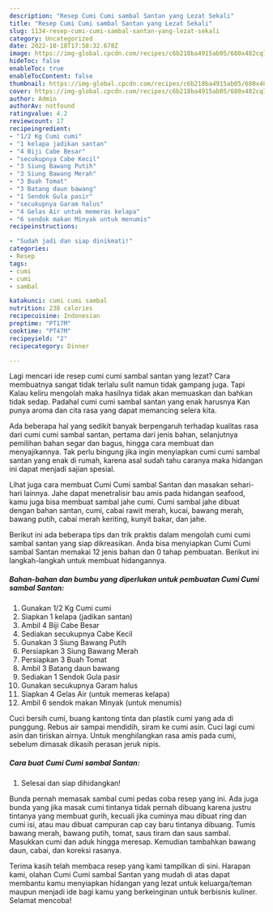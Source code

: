```yaml
---
description: "Resep Cumi Cumi sambal Santan yang Lezat Sekali"
title: "Resep Cumi Cumi sambal Santan yang Lezat Sekali"
slug: 1134-resep-cumi-cumi-sambal-santan-yang-lezat-sekali
category: Uncategorized
date: 2022-10-18T17:58:32.678Z
image: https://img-global.cpcdn.com/recipes/c6b218ba4915ab05/680x482cq70/cumi-cumi-sambal-santan-foto-resep-utama.jpg
hideToc: false
enableToc: true
enableTocContent: false
thumbnail: https://img-global.cpcdn.com/recipes/c6b218ba4915ab05/680x482cq70/cumi-cumi-sambal-santan-foto-resep-utama.jpg
cover: https://img-global.cpcdn.com/recipes/c6b218ba4915ab05/680x482cq70/cumi-cumi-sambal-santan-foto-resep-utama.jpg
author: Admin
authorAv: notfound
ratingvalue: 4.2
reviewcount: 17
recipeingredient:
- "1/2 Kg Cumi cumi"
- "1 kelapa jadikan santan"
- "4 Biji Cabe Besar"
- "secukupnya Cabe Kecil"
- "3 Siung Bawang Putih"
- "3 Siung Bawang Merah"
- "3 Buah Tomat"
- "3 Batang daun bawang"
- "1 Sendok Gula pasir"
- "secukupnya Garam halus"
- "4 Gelas Air untuk memeras kelapa"
- "6 sendok makan Minyak untuk menumis"
recipeinstructions:

- "Sudah jadi dan siap dinikmati!"
categories:
- Resep
tags:
- cumi
- cumi
- sambal

katakunci: cumi cumi sambal 
nutrition: 238 calories
recipecuisine: Indonesian
preptime: "PT17M"
cooktime: "PT47M"
recipeyield: "2"
recipecategory: Dinner

---
```



Lagi mencari ide resep cumi cumi sambal santan yang lezat? Cara membuatnya sangat tidak terlalu sulit namun tidak gampang juga. Tapi Kalau keliru mengolah maka hasilnya tidak akan memuaskan dan bahkan tidak sedap. Padahal cumi cumi sambal santan yang enak harusnya Kan punya aroma dan cita rasa yang dapat memancing selera kita.


Ada beberapa hal yang sedikit banyak berpengaruh terhadap kualitas rasa dari cumi cumi sambal santan, pertama dari jenis bahan, selanjutnya pemilihan bahan segar dan bagus, hingga cara membuat dan menyajikannya. Tak perlu bingung jika ingin menyiapkan cumi cumi sambal santan yang enak di rumah, karena asal sudah tahu caranya maka hidangan ini dapat menjadi sajian spesial.

Lihat juga cara membuat Cumi Cumi sambal Santan dan masakan sehari-hari lainnya. Jahe dapat menetralisir bau amis pada hidangan seafood, kamu juga bisa membuat sambal jahe cumi. Cumi sambal jahe dibuat dengan bahan santan, cumi, cabai rawit merah, kucai, bawang merah, bawang putih, cabai merah keriting, kunyit bakar, dan jahe.


Berikut ini ada beberapa tips dan trik praktis dalam mengolah cumi cumi sambal santan yang siap dikreasikan. Anda bisa menyiapkan Cumi Cumi sambal Santan memakai 12 jenis bahan dan 0 tahap pembuatan. Berikut ini langkah-langkah untuk membuat hidangannya.

<!--inarticleads1-->

##### Bahan-bahan dan bumbu yang diperlukan untuk pembuatan Cumi Cumi sambal Santan:

1. Gunakan 1/2 Kg Cumi cumi
1. Siapkan 1 kelapa (jadikan santan)
1. Ambil 4 Biji Cabe Besar
1. Sediakan secukupnya Cabe Kecil
1. Gunakan 3 Siung Bawang Putih
1. Persiapkan 3 Siung Bawang Merah
1. Persiapkan 3 Buah Tomat
1. Ambil 3 Batang daun bawang
1. Sediakan 1 Sendok Gula pasir
1. Gunakan secukupnya Garam halus
1. Siapkan 4 Gelas Air (untuk memeras kelapa)
1. Ambil 6 sendok makan Minyak (untuk menumis)


Cuci bersih cumi, buang kantong tinta dan plastik cumi yang ada di punggung. Rebus air sampai mendidih, siram ke cumi asin. Cuci lagi cumi asin dan tiriskan airnya. Untuk menghilangkan rasa amis pada cumi, sebelum dimasak dikasih perasan jeruk nipis. 

<!--inarticleads2-->

##### Cara buat Cumi Cumi sambal Santan:


1. Selesai dan siap dihidangkan!

Bunda pernah memasak sambal cumi pedas coba resep yang ini. Ada juga bunda yang jika masak cumi tintanya tidak pernah dibuang karena justru tintanya yang membuat gurih, kecuali jika cuminya mau dibuat ring dan cumi isi, atau mau dibuat campuran cap cay baru tintanya dibuang. Tumis bawang merah, bawang putih, tomat, saus tiram dan saus sambal. Masukkan cumi dan aduk hingga meresap. Kemudian tambahkan bawang daun, cabai, dan koreksi rasanya. 

Terima kasih telah membaca resep yang kami tampilkan di sini. Harapan kami, olahan Cumi Cumi sambal Santan yang mudah di atas dapat membantu kamu menyiapkan hidangan yang lezat untuk keluarga/teman maupun menjadi ide bagi kamu yang berkeinginan untuk berbisnis kuliner. Selamat mencoba!
